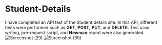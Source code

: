 # Student-Details

I have completed an API test of the Student details site. In this API, different tests were performed such as **GET**, **POST**, **PUT**, and **DELETE**. Test case writing, pre-request script, and **Newman** report were also generated.
![Screenshot (29)](https://github.com/SabbirMamun12/Student-Details/assets/149684228/c840b3cb-b92f-431f-9caa-b3961ca03f76)
![Screenshot (30)](https://github.com/SabbirMamun12/Student-Details/assets/149684228/b000f0f2-108f-4dc7-a7e1-ba1ed7785bb2)
